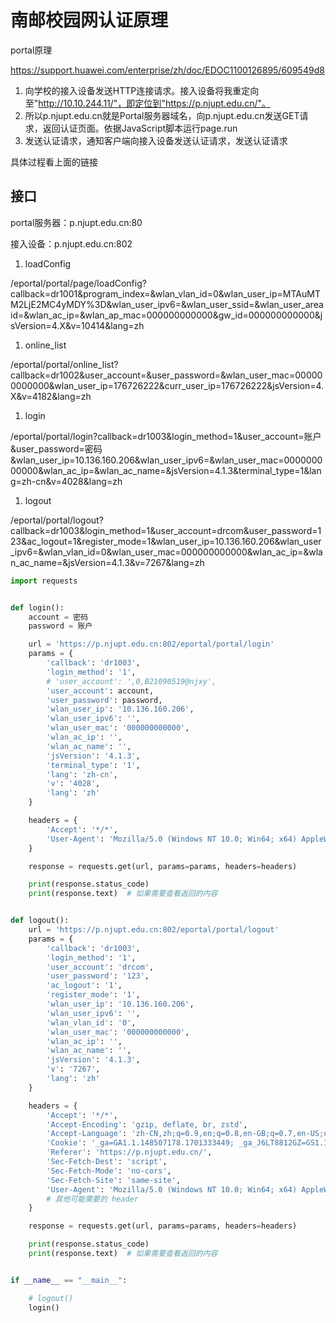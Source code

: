 # 南邮校园网认证原理

portal原理

<https://support.huawei.com/enterprise/zh/doc/EDOC1100126895/609549d8>

1. 向学校的接入设备发送HTTP连接请求。接入设备将我重定向至"<http://10.10.244.11/"，即定位到"https://p.njupt.edu.cn/"。>
2. 所以p.njupt.edu.cn就是Portal服务器域名，向p.njupt.edu.cn发送GET请求，返回认证页面。依据JavaScript脚本运行page.run
3. 发送认证请求，通知客户端向接入设备发送认证请求，发送认证请求

具体过程看上面的链接

## 接口

portal服务器：p.njupt.edu.cn:80

接入设备：p.njupt.edu.cn:802

1. loadConfig

/eportal/portal/page/loadConfig?callback=dr1001&program_index=&wlan_vlan_id=0&wlan_user_ip=MTAuMTM2LjE2MC4yMDY%3D&wlan_user_ipv6=&wlan_user_ssid=&wlan_user_areaid=&wlan_ac_ip=&wlan_ap_mac=000000000000&gw_id=000000000000&jsVersion=4.X&v=10414&lang=zh

1. online_list

/eportal/portal/online_list?callback=dr1002&user_account=&user_password=&wlan_user_mac=000000000000&wlan_user_ip=176726222&curr_user_ip=176726222&jsVersion=4.X&v=4182&lang=zh

1. login

/eportal/portal/login?callback=dr1003&login_method=1&user_account=账户&user_password=密码&wlan_user_ip=10.136.160.206&wlan_user_ipv6=&wlan_user_mac=000000000000&wlan_ac_ip=&wlan_ac_name=&jsVersion=4.1.3&terminal_type=1&lang=zh-cn&v=4028&lang=zh

1. logout

/eportal/portal/logout?callback=dr1003&login_method=1&user_account=drcom&user_password=123&ac_logout=1&register_mode=1&wlan_user_ip=10.136.160.206&wlan_user_ipv6=&wlan_vlan_id=0&wlan_user_mac=000000000000&wlan_ac_ip=&wlan_ac_name=&jsVersion=4.1.3&v=7267&lang=zh

```python
import requests


def login():
    account = 密码
    password = 账户

    url = 'https://p.njupt.edu.cn:802/eportal/portal/login'
    params = {
        'callback': 'dr1003',
        'login_method': '1',
        # 'user_account': ',0,B21090519@njxy',
        'user_account': account,
        'user_password': password,
        'wlan_user_ip': '10.136.160.206',
        'wlan_user_ipv6': '',
        'wlan_user_mac': '000000000000',
        'wlan_ac_ip': '',
        'wlan_ac_name': '',
        'jsVersion': '4.1.3',
        'terminal_type': '1',
        'lang': 'zh-cn',
        'v': '4028',
        'lang': 'zh'
    }

    headers = {
        'Accept': '*/*',
        'User-Agent': 'Mozilla/5.0 (Windows NT 10.0; Win64; x64) AppleWebKit/537.36 (KHTML, like Gecko) Chrome/125.0.0.0 Safari/537.36 Edg/125.0.0.0'
    }

    response = requests.get(url, params=params, headers=headers)

    print(response.status_code)
    print(response.text)  # 如果需要查看返回的内容


def logout():
    url = 'https://p.njupt.edu.cn:802/eportal/portal/logout'
    params = {
        'callback': 'dr1003',
        'login_method': '1',
        'user_account': 'drcom',
        'user_password': '123',
        'ac_logout': '1',
        'register_mode': '1',
        'wlan_user_ip': '10.136.160.206',
        'wlan_user_ipv6': '',
        'wlan_vlan_id': '0',
        'wlan_user_mac': '000000000000',
        'wlan_ac_ip': '',
        'wlan_ac_name': '',
        'jsVersion': '4.1.3',
        'v': '7267',
        'lang': 'zh'
    }

    headers = {
        'Accept': '*/*',
        'Accept-Encoding': 'gzip, deflate, br, zstd',
        'Accept-Language': 'zh-CN,zh;q=0.9,en;q=0.8,en-GB;q=0.7,en-US;q=0.6,zh-TW;q=0.5,en-IE;q=0.4',
        'Cookie': '_ga=GA1.1.148507178.1701333449; _ga_J6LT8812GZ=GS1.1.1701333448.1.1.1701334038.0.0.0',
        'Referer': 'https://p.njupt.edu.cn/',
        'Sec-Fetch-Dest': 'script',
        'Sec-Fetch-Mode': 'no-cors',
        'Sec-Fetch-Site': 'same-site',
        'User-Agent': 'Mozilla/5.0 (Windows NT 10.0; Win64; x64) AppleWebKit/537.36 (KHTML, like Gecko) Chrome/125.0.0.0 Safari/537.36 Edg/125.0.0.0'
        # 其他可能需要的 header
    }

    response = requests.get(url, params=params, headers=headers)

    print(response.status_code)
    print(response.text)  # 如果需要查看返回的内容


if __name__ == "__main__":

    # logout()
    login()
```
